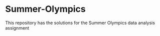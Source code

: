 # Summer-Olympics
This repository has the solutions for the Summer Olympics data analysis assignment
